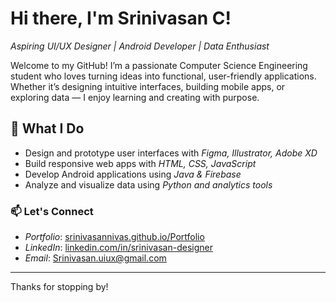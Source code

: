 # Hi there, I'm Srinivasan C!

*Aspiring UI/UX Designer | Android Developer | Data Enthusiast*

Welcome to my GitHub! I’m a passionate Computer Science Engineering student who loves turning ideas into functional, user-friendly applications. Whether it’s designing intuitive interfaces, building mobile apps, or exploring data — I enjoy learning and creating with purpose.

## 🚀 What I Do
- Design and prototype user interfaces with *Figma, Illustrator, Adobe XD*
- Build responsive web apps with *HTML, CSS, JavaScript*
- Develop Android applications using *Java & Firebase*
- Analyze and visualize data using *Python and analytics tools*


### 📫 Let's Connect
- *Portfolio*: [srinivasannivas.github.io/Portfolio](https://srinivasannivas.github.io/Portfolio)
- *LinkedIn*: [linkedin.com/in/srinivasan-designer](https://www.linkedin.com/in/srinivasan-design)
- *Email*: Srinivasan.uiux@gmail.com

---

Thanks for stopping by!
